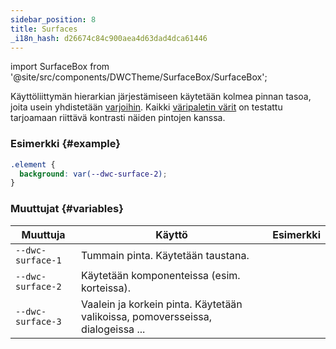 ```yaml
---
sidebar_position: 8
title: Surfaces
_i18n_hash: d26674c84c900aea4d63dad4dca61446
---
```

import SurfaceBox from '@site/src/components/DWCTheme/SurfaceBox/SurfaceBox';

Käyttöliittymän hierarkian järjestämiseen käytetään kolmea pinnan tasoa, joita usein yhdistetään [varjoihin](./shadows). Kaikki [väripaletin värit](./colors) on testattu tarjoamaan riittävä kontrasti näiden pintojen kanssa.

### Esimerkki {#example}

```css
.element {
  background: var(--dwc-surface-2);
}
```

### Muuttujat {#variables}

| **Muuttuja**      | **Käyttö**                                                              | **Esimerkki**                             |
|-------------------|-------------------------------------------------------------------------|-------------------------------------------|
| `--dwc-surface-1` | Tummain pinta. Käytetään taustana.                                     | <SurfaceBox surface="--dwc-surface-1" /> |
| `--dwc-surface-2` | Käytetään komponenteissa (esim. korteissa).                            | <SurfaceBox surface="--dwc-surface-2" /> |
| `--dwc-surface-3` | Vaalein ja korkein pinta. Käytetään valikoissa, pomoversseissa, dialogeissa ... | <SurfaceBox surface="--dwc-surface-3" /> |
